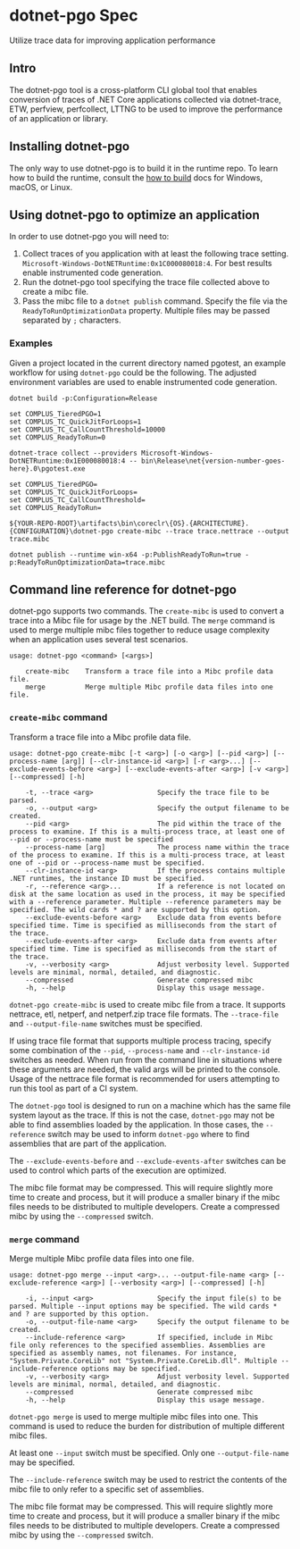 # dotnet-pgo Spec
Utilize trace data for improving application performance

## Intro

The dotnet-pgo tool is a cross-platform CLI global tool that enables conversion of traces of .NET Core applications collected via dotnet-trace, ETW, perfview, perfcollect, LTTNG to be used to improve the performance of an application or library.

## Installing dotnet-pgo

The only way to use dotnet-pgo is to build it in the runtime repo. To learn how to build the runtime, consult the [how to build](https://github.com/dotnet/runtime/tree/main/docs/workflow/building/coreclr) docs for Windows, macOS, or Linux.

## Using dotnet-pgo to optimize an application

In order to use dotnet-pgo you will need to:

1. Collect traces of you application with at least the following trace setting. `Microsoft-Windows-DotNETRuntime:0x1C000080018:4`. For best results enable instrumented code generation.
2. Run the dotnet-pgo tool specifying the trace file collected above to create a mibc file.
3. Pass the mibc file to a `dotnet publish` command. Specify the file via the `ReadyToRunOptimizationData` property. Multiple files may be passed separated by `;` characters.

### Examples

Given a project located in the current directory named pgotest, an example workflow for using `dotnet-pgo` could be the following. The adjusted environment variables are used to enable instrumented code generation.

```
dotnet build -p:Configuration=Release

set COMPLUS_TieredPGO=1
set COMPLUS_TC_QuickJitForLoops=1
set COMPLUS_TC_CallCountThreshold=10000
set COMPLUS_ReadyToRun=0

dotnet-trace collect --providers Microsoft-Windows-DotNETRuntime:0x1E000080018:4 -- bin\Release\net{version-number-goes-here}.0\pgotest.exe

set COMPLUS_TieredPGO=
set COMPLUS_TC_QuickJitForLoops=
set COMPLUS_TC_CallCountThreshold=
set COMPLUS_ReadyToRun=

${YOUR-REPO-ROOT}\artifacts\bin\coreclr\{OS}.{ARCHITECTURE}.{CONFIGURATION}\dotnet-pgo create-mibc --trace trace.nettrace --output trace.mibc

dotnet publish --runtime win-x64 -p:PublishReadyToRun=true -p:ReadyToRunOptimizationData=trace.mibc
```

## Command line reference for dotnet-pgo

dotnet-pgo supports two commands. The `create-mibc` is used to convert a trace into a Mibc file for usage by the .NET build. The `merge` command is used to merge multiple mibc files together to reduce usage complexity when an application uses several test scenarios.

```
usage: dotnet-pgo <command> [<args>]

    create-mibc    Transform a trace file into a Mibc profile data file.
    merge          Merge multiple Mibc profile data files into one file.
```

### `create-mibc` command
Transform a trace file into a Mibc profile data file.
```
usage: dotnet-pgo create-mibc [-t <arg>] [-o <arg>] [--pid <arg>] [--process-name [arg]] [--clr-instance-id <arg>] [-r <arg>...] [--exclude-events-before <arg>] [--exclude-events-after <arg>] [-v <arg>] [--compressed] [-h]

    -t, --trace <arg>                Specify the trace file to be parsed.
    -o, --output <arg>               Specify the output filename to be created.
    --pid <arg>                      The pid within the trace of the process to examine. If this is a multi-process trace, at least one of --pid or --process-name must be specified
    --process-name [arg]             The process name within the trace of the process to examine. If this is a multi-process trace, at least one of --pid or --process-name must be specified.
    --clr-instance-id <arg>          If the process contains multiple .NET runtimes, the instance ID must be specified.
    -r, --reference <arg>...         If a reference is not located on disk at the same location as used in the process, it may be specified with a --reference parameter. Multiple --reference parameters may be specified. The wild cards * and ? are supported by this option.
    --exclude-events-before <arg>    Exclude data from events before specified time. Time is specified as milliseconds from the start of the trace.
    --exclude-events-after <arg>     Exclude data from events after specified time. Time is specified as milliseconds from the start of the trace.
    -v, --verbosity <arg>            Adjust verbosity level. Supported levels are minimal, normal, detailed, and diagnostic.
    --compressed                     Generate compressed mibc
    -h, --help                       Display this usage message.
```

`dotnet-pgo create-mibc` is used to create mibc file from a trace. It supports nettrace, etl, netperf, and netperf.zip trace file formats. The `--trace-file` and `--output-file-name` switches must be specified.

If using trace file format that supports multiple process tracing, specify some combination of the `--pid`, `--process-name` and `--clr-instance-id` switches as needed. When run from the command line in situations where these arguments are needed, the valid args will be printed to the console. Usage of the nettrace file format is recommended for users attempting to run this tool as part of a CI system.

The `dotnet-pgo` tool is designed to run on a machine which has the same file system layout as the trace. If this is not the case, `dotnet-pgo` may not be able to find assemblies loaded by the application. In those cases, the `--reference` switch may be used to inform `dotnet-pgo` where to find assemblies that are part of the application.

The `--exclude-events-before` and `--exclude-events-after` switches can be used to control which parts of the execution are optimized.

The mibc file format may be compressed. This will require slightly more time to create and process, but it will produce a smaller binary if the mibc files needs to be distributed to multiple developers. Create a compressed mibc by using the `--compressed` switch.

### `merge` command
Merge multiple Mibc profile data files into one file.

```
usage: dotnet-pgo merge --input <arg>... --output-file-name <arg> [--exclude-reference <arg>] [--verbosity <arg>] [--compressed] [-h]

    -i, --input <arg>                Specify the input file(s) to be parsed. Multiple --input options may be specified. The wild cards * and ? are supported by this option.
    -o, --output-file-name <arg>     Specify the output filename to be created.
    --include-reference <arg>        If specified, include in Mibc file only references to the specified assemblies. Assemblies are specified as assembly names, not filenames. For instance, "System.Private.CoreLib" not "System.Private.CoreLib.dll". Multiple --include-reference options may be specified.
    -v, --verbosity <arg>            Adjust verbosity level. Supported levels are minimal, normal, detailed, and diagnostic.
    --compressed                     Generate compressed mibc
    -h, --help                       Display this usage message.
```

`dotnet-pgo merge` is used to merge multiple mibc files into one. This command is used to reduce the burden for distribution of multiple different mibc files.

At least one `--input` switch must be specified. Only one `--output-file-name` may be specified.

The `--include-reference` switch may be used to restrict the contents of the mibc file to only refer to a specific set of assemblies.

The mibc file format may be compressed. This will require slightly more time to create and process, but it will produce a smaller binary if the mibc files needs to be distributed to multiple developers. Create a compressed mibc by using the `--compressed` switch.
